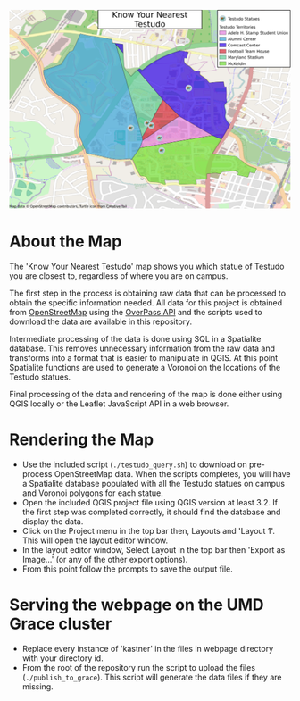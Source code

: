 ![Sample Testudo Map](testudo_map.png)

# About the Map
The 'Know Your Nearest Testudo' map shows you which statue of Testudo you are
closest to, regardless of where you are on campus.

The first step in the process is obtaining raw data that can be processed to
obtain the specific information needed. All data for this project is obtained
from [OpenStreetMap](https://www.openstreetmap.org/) using the [OverPass API](http://overpass-api.de/)
and the scripts used to download the data are available in this repository.

Intermediate processing of the data is done using SQL in a Spatialite database.
This removes unnecessary information from the raw data and transforms into a
format that is easier to manipulate in QGIS. At this point Spatialite functions 
are used to generate a Voronoi on the locations of the Testudo statues.

Final processing of the data and rendering of the map is done either using QGIS
locally or the Leaflet JavaScript API in a web browser.

# Rendering the Map
 * Use the included script (`./testudo_query.sh`) to download on pre-process
   OpenStreetMap data. When the scripts completes, you will have a  Spatialite
   database populated with all the Testudo statues on campus and Voronoi
   polygons for each statue.
 * Open the included QGIS project file using QGIS version at least 3.2. If the 
   first step was completed correctly, it should find the database and display
   the data.
 * Click on the Project menu in the top bar then, Layouts and 'Layout 1'. This
   will open the layout editor window.
 * In the layout editor window, Select Layout in the top bar then
   'Export as Image...' (or any of the other export options).
 * From this point follow the prompts to save the output file.


# Serving the webpage on the UMD Grace cluster
 * Replace every instance of 'kastner' in the files in webpage directory with
   your directory id.
 * From the root of the repository run the script to upload the files
   (`./publish_to_grace`). This script will generate the data files if they
   are missing.
